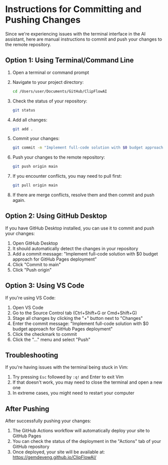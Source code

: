 # Instructions for Committing and Pushing Changes

Since we're experiencing issues with the terminal interface in the AI assistant, here are manual instructions to commit and push your changes to the remote repository.

## Option 1: Using Terminal/Command Line

1. Open a terminal or command prompt
2. Navigate to your project directory:
   ```bash
   cd /Users/user/Documents/GitHub/ClipFlowAI
   ```

3. Check the status of your repository:
   ```bash
   git status
   ```

4. Add all changes:
   ```bash
   git add .
   ```

5. Commit your changes:
   ```bash
   git commit -m "Implement full-code solution with $0 budget approach for GitHub Pages deployment"
   ```

6. Push your changes to the remote repository:
   ```bash
   git push origin main
   ```

7. If you encounter conflicts, you may need to pull first:
   ```bash
   git pull origin main
   ```

8. If there are merge conflicts, resolve them and then commit and push again.

## Option 2: Using GitHub Desktop

If you have GitHub Desktop installed, you can use it to commit and push your changes:

1. Open GitHub Desktop
2. It should automatically detect the changes in your repository
3. Add a commit message: "Implement full-code solution with $0 budget approach for GitHub Pages deployment"
4. Click "Commit to main"
5. Click "Push origin"

## Option 3: Using VS Code

If you're using VS Code:

1. Open VS Code
2. Go to the Source Control tab (Ctrl+Shift+G or Cmd+Shift+G)
3. Stage all changes by clicking the "+" button next to "Changes"
4. Enter the commit message: "Implement full-code solution with $0 budget approach for GitHub Pages deployment"
5. Click the checkmark to commit
6. Click the "..." menu and select "Push"

## Troubleshooting

If you're having issues with the terminal being stuck in Vim:

1. Try pressing `Esc` followed by `:q!` and Enter to exit Vim
2. If that doesn't work, you may need to close the terminal and open a new one
3. In extreme cases, you might need to restart your computer

## After Pushing

After successfully pushing your changes:

1. The GitHub Actions workflow will automatically deploy your site to GitHub Pages
2. You can check the status of the deployment in the "Actions" tab of your GitHub repository
3. Once deployed, your site will be available at: https://gemdeveng.github.io/ClipFlowAI/
